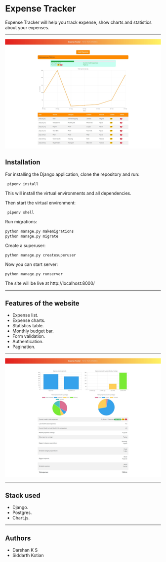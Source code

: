 # Expense Tracker

Expense Tracker will help you track expense, show charts and statistics about your expenses.

---

![Homepage](https://github.com/darshan-k-s/financial-tracker/blob/acd56dea015565551678c26999ead5ff8ae95e47/demo/homePage.jpeg)

## Installation

For installing the Django application, clone the repository and run:

     pipenv install

This will install the virtual environments and all dependencies.

Then start the virtual environment:

     pipenv shell

Run migrations:

    python manage.py makemigrations
    python manage.py migrate

Create a superuser:

    python manage.py createsuperuser

Now you can start server:

    python manage.py runserver

The site will be live at http://localhost:8000/

---

## Features of the website

- Expense list.
- Expense charts.
- Statistics table.
- Monthly budget bar.
- Form validation.
- Authentication.
- Pagination.

---

![Statistics page](https://github.com/darshan-k-s/financial-tracker/blob/acd56dea015565551678c26999ead5ff8ae95e47/demo/statsPage.jpeg)

---

## Stack used

- Django.
- Postgres.
- Chart.js.

---

## Authors
- Darshan K S
- Siddarth Kotian
